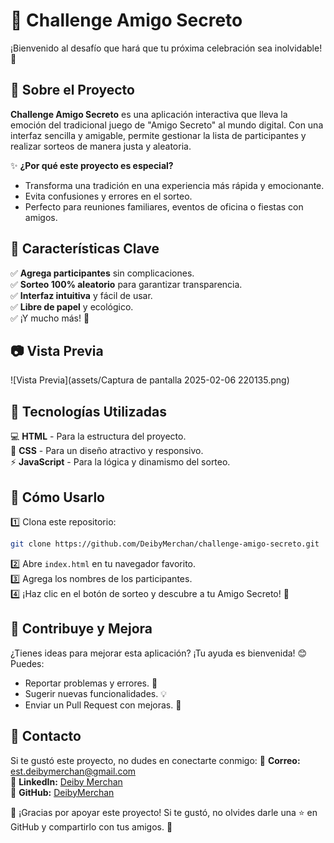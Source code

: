 # 🎉 Challenge Amigo Secreto

¡Bienvenido al desafío que hará que tu próxima celebración sea inolvidable! 🥳

## 📌 Sobre el Proyecto

**Challenge Amigo Secreto** es una aplicación interactiva que lleva la emoción del tradicional juego de "Amigo Secreto" al mundo digital. Con una interfaz sencilla y amigable, permite gestionar la lista de participantes y realizar sorteos de manera justa y aleatoria.

✨ **¿Por qué este proyecto es especial?**
- Transforma una tradición en una experiencia más rápida y emocionante.
- Evita confusiones y errores en el sorteo.
- Perfecto para reuniones familiares, eventos de oficina o fiestas con amigos.

## 🚀 Características Clave
✅ **Agrega participantes** sin complicaciones.  
✅ **Sorteo 100% aleatorio** para garantizar transparencia.  
✅ **Interfaz intuitiva** y fácil de usar.  
✅ **Libre de papel** y ecológico.  
✅ ¡Y mucho más! 🎁

## 📷 Vista Previa
![Vista Previa](assets/Captura de pantalla 2025-02-06 220135.png)

## 🔧 Tecnologías Utilizadas
💻 **HTML** - Para la estructura del proyecto.  
🎨 **CSS** - Para un diseño atractivo y responsivo.  
⚡ **JavaScript** - Para la lógica y dinamismo del sorteo.

## 📖 Cómo Usarlo
1️⃣ Clona este repositorio:  
   ```bash
   git clone https://github.com/DeibyMerchan/challenge-amigo-secreto.git
   ```
2️⃣ Abre `index.html` en tu navegador favorito.  
3️⃣ Agrega los nombres de los participantes.  
4️⃣ ¡Haz clic en el botón de sorteo y descubre a tu Amigo Secreto! 🎊

## 🌟 Contribuye y Mejora
¿Tienes ideas para mejorar esta aplicación? ¡Tu ayuda es bienvenida! 😊 Puedes:
- Reportar problemas y errores. 🐞
- Sugerir nuevas funcionalidades. 💡
- Enviar un Pull Request con mejoras. 🚀

## 📩 Contacto
Si te gustó este proyecto, no dudes en conectarte conmigo:
📧 **Correo:** [est.deibymerchan@gmail.com](mailto:est.deibymerchan@gmail.com)  
🔗 **LinkedIn:** [Deiby Merchan](https://www.linkedin.com/in/deiby-merchan-ayd/)  
🐙 **GitHub:** [DeibyMerchan](https://github.com/DeibyMerchan)

💙 ¡Gracias por apoyar este proyecto! Si te gustó, no olvides darle una ⭐ en GitHub y compartirlo con tus amigos. 🎁
